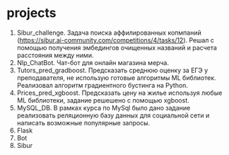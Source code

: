 # projects
1. Sibur_challenge. Задача поиска аффилированных копмпаний (https://sibur.ai-community.com/competitions/4/tasks/12). Решал с помощью получения эмбедингов очищенных названий и расчета расстояния между ними. 
2. Nlp_ChatBot. Чат-бот для онлайн магазина мерча. 
3. Tutors_pred_gradboost.
Предсказать среднюю оценку за ЕГЭ у преподавателя, не использую готовые алгоритмы ML библиотек. Реализовал алгоритм градиентного бустинга на Python.
2. Prices_pred_xgboost.
Предсказать цену на жилье используя любые ML библиотеки, задание решешено с помощью xgboost.
3. MySQL_DB.
В рамках курса по MySql было дано задание реализовать реляционную базу данных для социальной сети и написать возможные популярные запросы.
 4. Flask
 5. Bot
 6. Sibur

